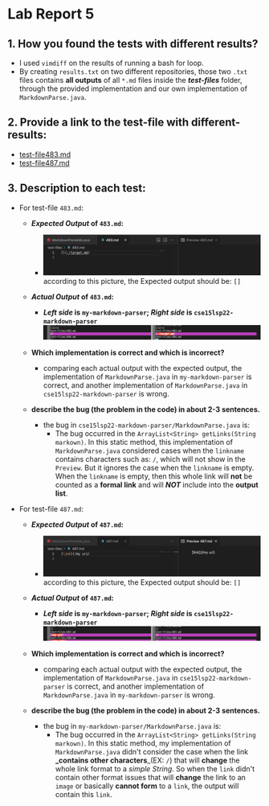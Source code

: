 # Lab Report 5

## 1. How you found the tests with different results?
* I used `vimdiff` on the results of running a bash for loop.
* By creating `results.txt` on two different repositories, those two `.txt` files contains **all outputs** of all `*.md` files inside the **_test-files_** folder, through the provided implementation and our own implementation of `MarkdownParse.java`. 

## 2. Provide a link to the test-file with different-results:
* [test-file483.md](https://github.com/nidhidhamnani/markdown-parser/blob/main/test-files/483.md?plain=1)
* [test-file487.md](https://github.com/nidhidhamnani/markdown-parser/blob/main/test-files/487.md?plain=1)

## 3. Description to each test:
* For test-file `483.md`:
  * **_Expected Output_ of `483.md`:**
    * ![expected Output of `483.md`](Lab%20Report%205/Expected-test-file483.png)
      according to this picture, the Expected output should be: `[]`

  * **_Actual Output_ of `483.md`:** 
    * **_Left side_ is `my-markdown-parser`; _Right side_ is `cse15lsp22-markdown-parser`**
      ![actual Output of `483.md`](Lab%20Report%205/actual-output483.png)

  * **Which implementation is correct and which is incorrect?**
    * comparing each actual output with the expected output, the implementation of `MarkdownParse.java` in `my-markdown-parser` is correct, and another implementation of `MarkdownParse.java` in `cse15lsp22-markdown-parser` is wrong. 
  
  * **describe the bug (the problem in the code) in about 2-3 sentences.** 
    * the bug in `cse15lsp22-markdown-parser/MarkdownParse.java` is:  
      * The bug occurred in the `ArrayList<String> getLinks(String markown)`. In this static method, this implementation of `MarkdownParse.java` considered cases when the `linkname` contains characters such as: `/`, which will not show in the `Preview`. But it ignores the case when the `linkname` is empty. When the `linkname` is empty, then this whole link will **not** be counted as a **formal link** and will **_NOT_** include into the **output list**.   

* For test-file `487.md`:
  * **_Expected Output_ of `487.md`:**
    * ![expected Output of `487.md`](Lab%20Report%205/Expected-test-file487.png)
      according to this picture, the Expected output should be: `[]`

  * **_Actual Output_ of `487.md`:** 
    * **_Left side_ is `my-markdown-parser`; _Right side_ is `cse15lsp22-markdown-parser`**
      ![actual Output of `487.md`](Lab%20Report%205/actual-output487.png)

  * **Which implementation is correct and which is incorrect?**
    *  comparing each actual output with the expected output, the implementation of `MarkdownParse.java` in `cse15lsp22-markdown-parser` is correct, and another implementation of `MarkdownParse.java` in `my-markdown-parser` is wrong.

  * **describe the bug (the problem in the code) in about 2-3 sentences.**
    * the bug in `my-markdown-parser/MarkdownParse.java` is:
      * The bug occurred in the `ArrayList<String> getLinks(String markown)`. In this static method, my implementation of `MarkdownParse.java` didn't consider the case when the link **_contains other characters**_(EX: `/`) that will **change** the whole link format to a _simple String_. So when the `link` didn't contain other format issues that will **change** the link to an `image` or basically **cannot form** to a `link`, the output will contain this `link`.    
